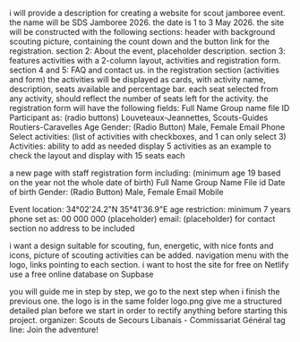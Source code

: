 i will provide a description for creating a website for 
scout jamboree event. the name will be SDS Jamboree 2026. the date is 1 to 3 
May 2026. the site will be constructed with the following sections: header with 
background scouting picture, containing the count down and the button link for 
the registration. section 2: About the event, placeholder description. section 
3: features activities with a 2-column layout, activities and registration 
form. section 4 and 5: FAQ and contact us. 
in the registration section (activities and form) the 
activities will be displayed as cards, with activity name, description, seats 
available and percentage bar. each seat selected from any activity, should 
reflect the number of seats left for the activity. 
the registration form will have the following fields: 
Full Name 
Group name 
file ID 
Participant as: (radio buttons)
 Louveteaux-Jeannettes, 
Scouts-Guides
Routiers-Caravelles
Age 
Gender: (Radio Button) Male, Female 
Email 
Phone 
Select activities: (list of activities with checkboxes, and 1 can only select 3) 
Activities: ability to add as needed display 5 activities as 
an example to check the layout and display with 15 seats each 

a new page with staff registration form including: (minimum age 19 based on the year not the whole date of birth)
Full Name
Group Name
File id
Date of birth
Gender: (Radio Button) Male, Female 
Email
Mobile

Event location: 34°02'24.2"N 35°41'36.9"E 
age restriction: minimum 7 years 
phone set as: 00 000 000 (placeholder) 
email: (placeholder) 
for contact section no address to be included 

i want a design suitable for scouting, fun, energetic, with 
nice fonts and icons, picture of scouting activities can be added. 
navigation menu with the logo, links pointing to each 
section. 
i want to host the site for free on Netlify
use a free online database on  Supbase 

you will guide me in step by step, we go to the next step 
when i finish the previous one. 
the logo is in the same folder logo.png 
give me a structured detailed plan before we start in order to rectify anything before starting this 
project. 
organizer: Scouts de Secours Libanais - Commissariat Général 
tag line: Join the adventure!

